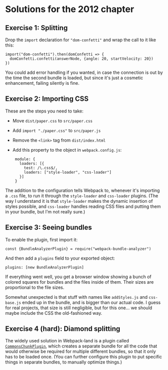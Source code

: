 # Solutions for the 2012 chapter

## Exercise 1: Splitting

Drop the `import` declaration for `"dom-confetti"` and wrap the call
to it like this:

    import("dom-confetti").then(domConfetti => {
      domConfetti.confetti(answerNode, {angle: 20, startVelocity: 20})
    })

You could add error handling if you wanted, in case the connection is
out by the time the second bundle is loaded, but since it's just a
cosmetic enhancement, failing silently is fine.

## Exercise 2: Importing CSS

These are the steps you need to take:

 - Move `dist/paper.css` to `src/paper.css`

 - Add `import "./paper.css"` to `src/paper.js`

 - Remove the `<link>` tag from `dist/index.html`

 - Add this property to the object in `webpack.config.js`:

        module: {
          loaders: [{
            test: /\.css$/,
            loaders: ["style-loader", "css-loader"]
          }]
        }

The addition to the configuration tells Webpack to, whenever it's
importing a `.css` file, to run it through the `style-loader` and
`css-loader` plugins. (The way I understand it is that `style-loader`
makes the dynamic insertion of styles possible, and `css-loader`
handles reading CSS files and putting them in your bundle, but I'm not
really sure.)

## Exercise 3: Seeing bundles

To enable the plugin, first import it:

    const {BundleAnalyzerPlugin} = require("webpack-bundle-analyzer")

And then add a `plugins` field to your exported object:

    plugins: [new BundleAnalyzerPlugin]

If everything went well, you get a browser window showing a bunch of
colored squares for bundles and the files inside of them. Their sizes
are proportional to the file sizes.

Somewhat unexpected is that stuff with names like `addStyles.js` and
`css-base.js` ended up in the bundle, and is bigger than our actual
code. I guess for real projects, that size is still negligible, but
for this one... we should maybe include the CSS the old-fashioned way.

## Exercise 4 (hard): Diamond splitting

The widely used solution in Webpack-land is a plugin called
[`CommonsChunkPlugin`][1], which creates a separate bundle for all the
code that would otherwise be required for multiple different bundles,
so that it only has to be loaded once. (You can further configure this
plugin to put specific things in separate bundles, to manually
optimize things.)

[1]: https://webpack.js.org/plugins/commons-chunk-plugin/
